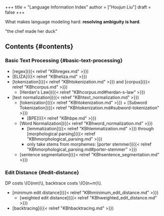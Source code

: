 +++
title = "Language Information Index"
author = ["Houjun Liu"]
draft = false
+++

What makes language modeling hard: **resolving ambiguity is hard**.

"the chef made her duck"


## Contents {#contents}


### Basic Text Processing {#basic-text-processing}

-   [regex]({{< relref "KBhregex.md" >}})
-   [ELIZA]({{< relref "KBheliza.md" >}})
-   [tokenization]({{< relref "KBhtokenization.md" >}}) and [corpus]({{< relref "KBhcorpus.md" >}})
    -   [Herdan's Law]({{< relref "KBhcorpus.md#herdan-s-law" >}})
-   [text normalization]({{< relref "KBhtext_normalization.md" >}})
    -   [tokenization]({{< relref "KBhtokenization.md" >}}) + [Subword Tokenization]({{< relref "KBhtokenization.md#subword-tokenization" >}})
        -   [BPE]({{< relref "KBhbpe.md" >}})
    -   [Word Normalization]({{< relref "KBhword_normalization.md" >}})
        -   [lemmatization]({{< relref "KBhlemmatization.md" >}}) through [morphological parsing]({{< relref "KBhmorphological_parsing.md" >}})
        -   only take stems from morphemes: [porter stemmer]({{< relref "KBhmorphological_parsing.md#porter-stemmer" >}})
    -   [sentence segmentation]({{< relref "KBhsentence_segmentation.md" >}})


### Edit Distance {#edit-distance}

DP costs \\(O(nm)\\), backtrace costs \\(O(n+m)\\).

-   [minimum edit distance]({{< relref "KBhminimum_edit_distance.md" >}})
    -   [weighted edit distance]({{< relref "KBhweighted_edit_distance.md" >}})
-   [backtracing]({{< relref "KBhbacktracing.md" >}})
